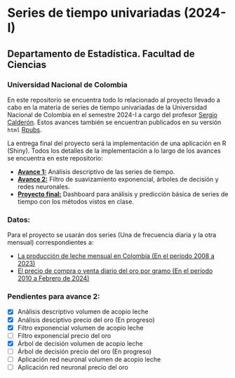 # Series de tiempo univariadas (2024-I)

## Departamento de Estadística. Facultad de Ciencias

### Universidad Nacional de Colombia

En este repositorio se encuentra todo lo relacionado al proyecto llevado a cabo en la materia de series de tiempo univariadas de la Universidad Nacional de Colombia 
en el semestre 2024-I a cargo del profesor [Sergio Calderón](sacalderonv@unal.edu.co). Estos avances también se encuentran publicados en su versión ```html``` [Rpubs](https://rpubs.com/Mendivenson).

La entrega final del proyecto será la implementación de una aplicación en R (Shiny). Todos los detalles de la implementación a lo largo de los avances se encuentra
en este repositorio:

- [**Avance 1:**](https://rpubs.com/Mendivenson/Avance1_STdU) Análisis descriptivo de las series de tiempo.
- [**Avance 2:**](https://github.com/Mendivenson/Series-de-tiempo/blob/main/Avance%202/Avance%202.ipynb) Filtro de suavizamiento exponencial, árboles de decisión y redes neuronales.
- [**Proyecto final:**](https://y688a9-michel0mendivenson-barragan0zabala.shinyapps.io/TimeSeriesDashboard/) Dashboard para análisis y predicción básica de series de tiempo con los métodos vistos en clase.

### Datos:

Para el proyecto se usarán dos series (Una de frecuencia diaria y la otra mensual) correspondientes a:

- [La producción de leche mensual en Colombia (En el período 2008 a 2023)](http://uspleche.minagricultura.gov.co/documentos.html)
- [El precio de compra o venta diario del oro por gramo (En el período 2010 a Febrero de 2024)](https://www.banrep.gov.co/es/estadisticas/precios-del-dia-para-el-gramo-oro-plata-y-platino)


### Pendientes para avance 2:
  - [x] Análisis descriptivo volumen de acopio leche
  - [x] Análisis desciptivo precio del oro (En progreso)
  - [x] Filtro exponencial volumen de acopio leche
  - [ ] Filtro exponencial precio del oro
  - [x] Árbol de decisión volumen de acopio leche
  - [ ] Árbol de decisión precio del oro (En progreso)
  - [ ] Aplicación red neuronal volumen de acopio leche
  - [ ] Aplicación red neuronal precio del oro
